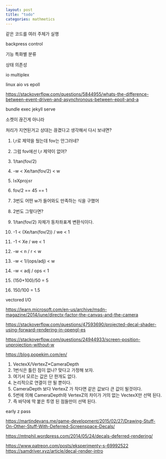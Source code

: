 ```yaml
---
layout: post
title: "todo"
categories: mathmetics
---
```


같은 코드를 여러 주체가 실행

backpress control

기능 특화별 분류

상태 의존성

io multiplex

linux aio vs epoll

https://stackoverflow.com/questions/5844955/whats-the-difference-between-event-driven-and-asynchronous-between-epoll-and-a


bundle exec jekyll serve



소켓이 끊긴게 아니라 

처리가 지연된거고 상대는 끊겼다고 생각해서 다시 보내면?

1. l,r로 제약을 뒀는데 fov는 안그러네?
2. 그럼 fov에선 l,r 제약이 없어?


1. 1/tan(fov/2) 
2. -w < Xe/tan(fov/2)  < w
3. l≤Xproj≤r
4. fov/2 == 45 == 1
5. 3번도 어떤 w가 들어와도 만족하는 식을 구했어
6. 2번도 그렇다면?
7. 1/tan(fov/2) 자체가 동차좌표계 변환식이다.
8. -1 < (Xe/tan(fov/2)) / we < 1
9. -1 < Xe / we < 1 
10. -w < n / r < w
11. -w < 1/(ops/adj) < w
12. -w < adj / ops < 1
13. (150+100)/50 = 5
14. 150/100 = 1.5


vectored I/O


https://learn.microsoft.com/en-us/archive/msdn-magazine/2014/june/directx-factor-the-canvas-and-the-camera

https://stackoverflow.com/questions/47593690/projected-decal-shader-using-forward-rendering-in-opengl-es

https://stackoverflow.com/questions/24944933/screen-position-unprojection-without-w

https://blog.popekim.com/en/

1. VectexX/VertexZ*CameraDepth
2. 1번식은 틀린 점이 없나? 맞다고 가정해 보자.
3. 여기서 모르는 값은 단 한개도 없다.
4. 논리적으로 연결이 안 될 뿐이다.
5. CameraDepth 보다 VertexZ 가 작다면 같은 값보다 큰 값이 될것이다.
6. 5번에 의해 CameraDepth와 VertexZ의 차이가 거의 없는 VectexX만 선택 된다.
7. 즉 바닥에 딱 붙은 투영 된 점들만이 선택 된다.


early z pass

https://martindevans.me/game-development/2015/02/27/Drawing-Stuff-On-Other-Stuff-With-Deferred-Screenspace-Decals/

https://mtnphil.wordpress.com/2014/05/24/decals-deferred-rendering/

https://www.patreon.com/posts/eksperimenty-s-69992522
https://samdriver.xyz/article/decal-render-intro

